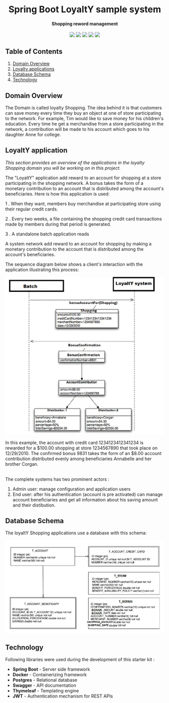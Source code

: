 <h1 align="center">
  <br>
  Spring Boot LoyaltY sample system
  <br>
</h1>

<h4 align="center">Shopping reword management</h4>

<p align="center">
    <a alt="Java">
        <img src="https://img.shields.io/badge/Java-v1.8-orange.svg" />
    </a>
    <a alt="Spring Boot">
        <img src="https://img.shields.io/badge/Spring%20Boot-v2.2.5-brightgreen.svg" />
    </a>
    <a alt="Postgres">
        <img src="https://img.shields.io/badge/Postgres-v12-orange.svg">  
    </a>      
    <a alt="Docker">
        <img src="https://img.shields.io/badge/Docker-v18-yellowgreen.svg" />
    </a>
    <a alt="Contributions">
        <img src="https://img.shields.io/badge/contributions-welcome-orange.svg" />
    </a> 


## Table of Contents ##
1. [Domain Overview](#overview)
2. [Loyalty applications](#loyalty)
3. [Database Schema](#Database-Schema)
4. [Technology](#Technology)


## Domain Overview ##
The Domain is called loyalty Shopping. The idea behind it is that customers can save money every
time they buy an object at one of store participating to the network.
For example, Tim would like to save money for his children's education.
Every time he get a merchandise from a store participating in the network, a contribution will be made
to his account which goes to his daughter Anne for college.

## LoyaltY application ##
_This section provides an overview of the applications in the loyalty Shopping domain you will be
working on in this project._

The "LoyaltY" application add reward to an account for shopping at a store participating in the shopping
network.
A bonus takes the form of a monetary contribution to an account that is distributed among the
account's beneficiaries. Here is how this application is used:

1 . When they want, members buy merchandise at participating store using their regular credit cards.

2 . Every two weeks, a file containing the shopping credit card transactions made by members during
that period is generated.

3 . A standalone batch application reads

A system network add reward to an account for shopping by making a monetary contribution
to the account that is distributed among the account's beneficiaries.

The sequence diagram below shows a client's interaction with the application illustrating this
process:

![Database Schema](./src/main/resources/static/images/seq.PNG)

In this example, the account with credit card 1234123412341234 is rewarded for a $100.00
shopping at store 1234567890 that took place on 12/29/2010. The confirmed bonus 9831
takes the form of an $8.00 account contribution distributed evenly among beneficiaries
Annabelle and her brother Corgan.
</p>
<br/>
The complete systems has two prominent actors :
<ol>
<li>Admin user: manage configuration and application users</li> 
<li> End user: after his authentication (account is pre activated) can manage account beneficiaries and get all information about his saving amount and their distibution.</li>
</ol>

## Database Schema ##
The loyaltY Shopping applications use a database with this schema:

![Database Schema](./src/main/resources/static/images/db.png)


## Technology ##
Following libraries were used during the development of this starter kit :

- **Spring Boot** - Server side framework
- **Docker** - Containerizing framework
- **Postgres** - Relational database 
- **Swagger** - API documentation
- **Thymeleaf** - Templating engine
- **JWT** - Authentication mechanism for REST APIs